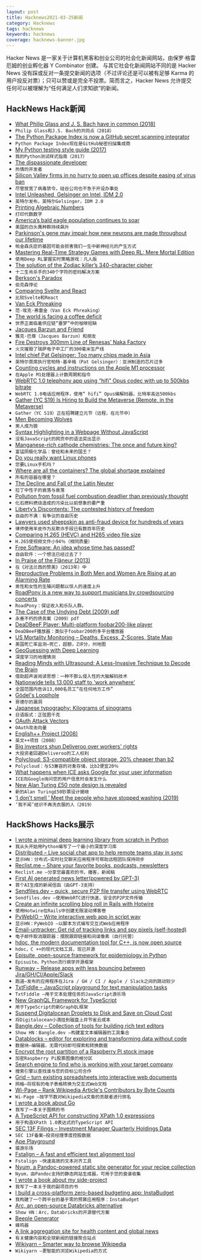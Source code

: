```yaml
---
layout: post
title: Hacknews2021-03-25新闻
category: Hacknews
tags: hacknews
keywords: hacknews
coverage: hacknews-banner.jpg
---
```


Hacker News 是一家关于计算机黑客和创业公司的社会化新闻网站，由保罗·格雷厄姆的创业孵化器 Y Combinator 创建。
与其它社会化新闻网站不同的是 Hacker News 没有踩或反对一条提交新闻的选项（不过评论还是可以被有足够 Karma 的用户投反对票）；只可以赞或是完全不投票。简而言之，Hacker News 允许提交任何可以被理解为“任何满足人们求知欲”的新闻。

## HackNews Hack新闻


- [What Philip Glass and J. S. Bach have in common (2018)](https://www.wfmt.com/2018/06/04/what-do-philip-glass-and-j-s-bach-have-in-common-more-than-you-might-think-according-to-pianist-simone-dinnerstein/)
- `Philip Glass和J.S. Bach的共同点（2018）`
- [The Python Package Index is now a GitHub secret scanning integrator](https://github.blog/changelog/2021-03-22-the-python-package-index-is-now-a-github-secret-scanning-integrator/)
- `Python Package Index现在是GitHub秘密扫描集成商`
- [My Python testing style guide (2017)](https://blog.thea.codes/my-python-testing-style-guide/)
- `我的Python测试样式指南（2017）`
- [The dispassionate developer](https://blog.ploeh.dk/2021/03/22/the-dispassionate-developer/)
- `热情的开发者`
- [Silicon Valley firms in no hurry to open up offices despite easing of virus ban](https://www.reuters.com/article/us-health-coronavirus-tech-siliconvalley/silicon-valley-firms-in-no-hurry-to-open-up-offices-despite-easing-of-virus-ban-idUSKBN2BG09U)
- `尽管放宽了病毒禁令，硅谷公司也不急于开设办事处`
- [Intel Unleashed, Gelsinger on Intel, IDM 2.0](https://stratechery.com/2021/intel-unleashed-gelsinger-on-intel-idm-2-0/)
- `英特尔发布，英特尔Gelsinger，IDM 2.0`
- [Printing Algebraic Numbers](https://fredrikj.net/blog/2021/03/printing-algebraic-numbers/)
- `打印代数数字`
- [America’s bald eagle population continues to soar](https://www.fws.gov/birds/news/210324eagle-population.php)
- `美国的白头鹰种群持续飙升`
- [Parkinson's gene may impair how new neurons are made throughout our lifetime](https://www.sheffield.ac.uk/neuroscience-institute/news/parkinsons-gene-may-impair-how-new-neurons-are-made-throughout-our-lifetime)
- `帕金森氏症的基因可能会损害我们一生中新神经元的产生方式`
- [Mastering Real-Time Strategy Games with Deep RL: Mere Mortal Edition](https://clemenswinter.com/2021/03/24/mastering-real-time-strategy-games-with-deep-reinforcement-learning-mere-mortal-edition/)
- `使用Deep RL掌握实时策略游戏：凡人版`
- [The solution of the Zodiac killer’s 340-character cipher](https://blog.wolfram.com/2021/03/24/the-solution-of-the-zodiac-killers-340-character-cipher/)
- `十二生肖杀手的340个字符的密码解决方案`
- [Berkson's Paradox](https://twitter.com/page_eco/status/1373266475230789633)
- `伯克森悖论`
- [Comparing Svelte and React](https://www.jackfranklin.co.uk/blog/comparing-svelte-and-react-javascript/)
- `比较Svelte和React`
- [Van Eck Phreaking](https://en.wikipedia.org/wiki/Van_Eck_phreaking)
- `范·埃克·弗雷金（Van Eck Phreaking）`
- [The world is facing a coffee deficit](https://www.bloombergquint.com/business/coffee-trade-reeling-from-virus-faces-nightmare-freight-snags)
- `世界正面临着供应链“噩梦”中的咖啡短缺`
- [Jacques Barzun and Friend](https://theamericanscholar.org/jacques-barzun-and-friend/)
- `雅克·巴尊（Jacques Barzun）和朋友`
- [Fire Destroys 300mm Line of Renesas’ Naka Factory](https://www.eetasia.com/fire-destroys-300mm-line-of-renesas-naka-factory/)
- `火灾摧毁了瑞萨电子中工厂的300毫米生产线`
- [Intel chief Pat Gelsinger: Too many chips made in Asia](https://www.bbc.com/news/technology-56512430)
- `英特尔首席执行官帕特·基辛格（Pat Gelsinger）：亚洲制造的芯片过多`
- [Counting cycles and instructions on the Apple M1 processor](https://lemire.me/blog/2021/03/24/counting-cycles-and-instructions-on-the-apple-m1-processor/)
- `在Apple M1处理器上计数周期和指令`
- [WebRTC 1.0 telephony app using “hifi” Opus codec with up to 500kbs bitrate](https://timur.mobi/talk/timur)
- `WebRTC 1.0电话应用程序，使用“ hifi” Opus编解码器，比特率高达500kbs`
- [Gather (YC S19) Is Hiring to Build the Metaverse (Remote, in the Metaverse)](https://www.notion.so/Gather-Job-Board-f78baa3a0b544670a09d9291f24f6eec)
- `Gather（YC S19）正在招聘建立元节（远程，在元节中）`
- [Men Becoming Wolves](https://www.laphamsquarterly.org/roundtable/men-becoming-wolves)
- `男人成为狼`
- [Syntax Highlighting in a Webpage Without JavaScript](https://fctorial.github.io/posts/syntax_highlighting_nojs.html)
- `没有JavaScript的网页中的语法突出显示`
- [Manganese-rich cathode chemistries: The once and future king?](https://cellsiders.substack.com/p/manganese-rich-cathode-chemistries)
- `富锰阴极化学品：曾经和未来的国王？`
- [Do you really want Linux phones](https://blog.brixit.nl/do-you-really-want-linux-phones/)
- `您要Linux手机吗？`
- [Where are all the containers? The global shortage explained](https://www.hillebrand.com/media/publication/where-are-all-the-containers-the-global-shortage-explained)
- `所有的容器在哪里？`
- [The Decline and Fall of the Latin Neuter](https://dannybate.com/2021/03/15/the-decline-and-fall-of-the-latin-neuter/)
- `拉丁中性子的衰落与衰落`
- [Pollution from fossil fuel combustion deadlier than previously thought](https://www.hsph.harvard.edu/news/hsph-in-the-news/pollution-from-fossil-fuel-combustion-deadlier-than-previously-thought/)
- `化石燃料燃烧造成的污染比以前想象的要严重`
- [Liberty’s Discontents: The contested history of freedom](https://www.thenation.com/article/society/annelien-de-dijn-freedom-history/)
- `自由的不满：有争议的自由历史`
- [Lawyers used sheepskin as anti-fraud device for hundreds of years](https://phys.org/news/2021-03-lawyers-sheepskin-anti-fraud-device-hundreds.html)
- `律师使用羊皮作为反欺诈手段已有数百年历史`
- [Comparing H.265 (HEVC) and H265 video file size](https://janstechtalk.blogspot.com/2021/03/comparing-h265-hevc-and-h265-video-file.html)
- `H.265使视频文件小94％（相同质量）`
- [Free Software: An idea whose time has passed?](https://medium.com/@r0ml/free-software-an-idea-whose-time-has-passed-6570c1d8218a)
- `自由软件：一个想法已经过去了？`
- [In Praise of the Flâneur (2013)](https://www.theparisreview.org/blog/2013/10/17/in-praise-of-the-flaneur/)
- `在《对法兰西的赞美》（2013年）中`
- [Reproductive Problems in Both Men and Women Are Rising at an Alarming Rate](https://www.scientificamerican.com/article/reproductive-problems-in-both-men-and-women-are-rising-at-an-alarming-rate/)
- `男性和女性的生殖问题都以惊人的速度上升`
- [RoadPony is a new way to support musicians by crowdsourcing concerts](http://www.roadpony.com)
- `RoadPony：保证收入和乐队人群。`
- [The Case of the Undying Debt (2009) pdf](https://www.chicagofed.org/~/media/publications/working-papers/2009/wp2009-12-pdf.pdf)
- `永垂不朽的债务案（2009）pdf`
- [DeaDBeeF Player: Multi-platform foobar200-like player](https://deadbeef.sourceforge.io/)
- `DeaDBeeF播放器：类似于foobar200的多平台播放器`
- [US Mortality Monitoring – Deaths, Excess, Z-Scores, State Map](https://www.usmortality.com/)
- `美国死亡率监测–死亡，超额，Z评分，州地图`
- [GeoGuessing with Deep Learning](https://healeycodes.com/geoguessing-with-deep-learning/)
- `深度学习的地理猜测`
- [Reading Minds with Ultrasound: A Less-Invasive Technique to Decode the Brain](https://www.caltech.edu/about/news/reading-minds-with-ultrasound-a-less-invasive-technique-to-decode-the-brains-intentions)
- `借助超声波阅读思想：一种不那么侵入性的大脑解码技术`
- [Nationwide tells 13,000 staff to 'work anywhere'](https://www.bbc.co.uk/news/business-56510574)
- `全国范围内告诉13,000名员工“在任何地方工作”`
- [Gödel's Loophole](https://en.wikipedia.org/wiki/Gödel%27s_Loophole)
- `哥德尔的漏洞`
- [Japanese typography: Kilograms of sinograms](https://aisforfonts.com/sinograms)
- `日语版式：正弦图千克`
- [OAuth Attack Vectors](https://portswigger.net/research/hidden-oauth-attack-vectors)
- `OAuth攻击向量`
- [English++ Project (2008)](https://englishplusplus.jcj.uj.edu.pl/index.html)
- `英文++项目（2008）`
- [Big investors shun Deliveroo over workers' rights](https://www.bbc.co.uk/news/business-56515498)
- `大投资者回避Deliveroo的工人权利`
- [Polycloud: S3-compatible object storage, 20% cheaper than b2](https://crowdstorage.com/products/polycloud/)
- `Polycloud：与S3兼容的对象存储，比b2便宜20％`
- [What happens when ICE asks Google for your user information](https://www.latimes.com/business/technology/story/2021-03-24/federal-agencies-subpoena-google-personal-information)
- `ICE向Google询问您的用户信息时会发生什么`
- [New Alan Turing £50 note design is revealed](https://www.bbc.co.uk/news/business-56503741)
- `新的Alan Turing£50钞票设计揭晓`
- [‘I don’t smell ’ Meet the people who have stopped washing (2019)](https://www.theguardian.com/lifeandstyle/2019/aug/05/i-dont-smell-meet-the-people-who-have-stopped-washing)
- `‘我不闻’结识不再洗衣服的人（2019）`


## HackShows Hacks展示

- [ I wrote a minimal deep learning library from scratch in Python](https://github.com/sradc/SmallPebble)
- `我从头开始用Python编写了一个最小的深度学习库`
- [ Distributed – Live social chat app to help remote teams stay in sync](https://joindistributed.com)
- `显示HN：分布式–实时社交聊天应用程序可帮助远程团队保持同步`
- [ Reclist.me – Share your favorite books, podcasts, newsletters](http://reclist.me)
- `Reclist.me –分享您最喜欢的书，播客，新闻稿`
- [ First AI generated news letter(powered by GPT-3)](https://aifeed.substack.com/)
- `首个AI生成的新闻信函（由GPT-3支持）`
- [ Sendfiles.dev – quick, secure P2P file transfer using WebRTC](https://sendfiles.dev/)
- `Sendfiles.dev –使用WebRTC进行快速，安全的P2P文件传输`
- [ Create an infinite scrolling blog roll in Rails with Hotwire](https://stevepolito.design/blog/rails-infinite-scrolling-blog-roll/)
- `使用Hotwire在Rails中创建无限滚动博客卷`
- [ PyWebIO – Write interactive web app in script way](https://github.com/wang0618/PyWebIO)
- `显示HN：PyWebIO –以脚本方式编写交互式Web应用程序`
- [ Email-untracker: Get rid of tracking links and spy pixels (self-hosted)](https://bengtan.com/blog/email-untracker/)
- `电子邮件取消跟踪器：摆脱跟踪链接和间谍像素（自行托管）`
- [ hdoc, the modern documentation tool for C++, is now open source](https://hdoc.io/blog/open-sourcing-hdoc/)
- `hdoc，C ++的现代文档工具，现已开源`
- [ Episuite, open-source framework for epidemiology in Python](https://perone.github.io/episuite)
- `Episuite，Python流行病学开源框架`
- [ Runway – Release apps with less bouncing between Jira/GH/CI/Apple/Slack](https://www.runway.team/demo)
- `跑道–发布的应用程序在Jira / GH / CI / Apple / Slack之间的跳动较少`
- [ TxtFiddle – JavaScript playground for text manipulation tasks](https://txtfiddle.com/)
- `TxtFiddle –用于文本处理任务的JavaScript游乐场`
- [ New GraphQL Framework for TypeScript](https://github.com/whats-good/uniform-graphql/blob/master/README.md)
- `用于TypeScript的新GraphQL框架`
- [ Suspend Digitalocean Droplets to Disk and Save on Cloud Cost](https://blog.brakecode.com/discs-drive-image-suspend-cloud-service/)
- `将Digitalocean小滴挂到磁盘上并节省云成本`
- [ Bangle.dev – Collection of tools for building rich text editors](https://github.com/bangle-io/bangle.dev)
- `Show HN：Bangle.dev –构建富文本编辑器的工具集合`
- [ Datablocks – editor for exploring and transforming data without code](https://datablocks.pro/)
- `数据块–编辑器，无需代码即可探索和转换数据`
- [ Encrypt the root partition of a Raspberry Pi stock image](https://github.com/keks24/raspberry-pi-luks)
- `加密Raspberry Pi股票图像的根分区`
- [ Search engine to find who is working with your target company](https://businesspartner.link)
- `搜索引擎以查找谁与您的目标公司合作`
- [ Grid – turn existing spreadsheets into interactive web documents](https://grid.is/)
- `网格–将现有的电子表格转换为交互式Web文档`
- [ Wi-Page – Rank Wikipedia Article's Contributors by Byte Counts](https://github.com/altilunium/wi-page/)
- `Wi-Page –按字节数对Wikipedia文章的贡献者进行排名`
- [ I wrote a book about Go](https://www.practical-go-lessons.com/)
- `我写了一本关于围棋的书`
- [ A TypeScript API for constructing XPath 1.0 expressions](https://github.com/clebert/sonnar)
- `用于构造XPath 1.0表达式的TypeScript API`
- [ SEC 13F Filings – Investment Manager Quarterly Holdings Data](https://13f.info)
- `SEC 13F备案–投资经理季度控股数据`
- [ Ape Playground](https://kgabis.github.io/apeplay/)
- `猿游乐场`
- [ Fstalign – A fast and efficient text alignment tool](https://github.com/revdotcom/fstalign)
- `Fstalign –快速高效的文本对齐工具`
- [ Nyum, a Pandoc-powered static site generator for your recipe collection](https://github.com/doersino/nyum)
- `Nyum，由Pandoc支持的静态网站生成器，可用于您的食谱收集`
- [ I wrote a book about my side-project](https://www.amazon.com/dp/B08DN58X4X)
- `我写了一本关于我的副项目的书`
- [ I build a cross-platform zero-based budgeting app: InstaBudget](https://instabudget.app)
- `我构建了一个跨平台的基于零的预算应用程序：InstaBudget`
- [ Arc, an open-source Databricks alternative](https://arc.tripl.ai/)
- `Show HN：Arc，Databricks的开源替代方案`
- [ Beeple Generator](http://beeplegenerator.com/)
- `蜂鸣器`
- [ A link aggregation site for health content and global news](https://www.healthcliq.online/)
- `有关健康内容和全球新闻的链接聚合站点`
- [ Wikiyarn – Smarter way to browse Wikipedia](https://play.google.com/store/apps/details?id=work.techlabs.qwikipedia)
- `Wikiyarn –更智能的浏览Wikipedia的方式`

